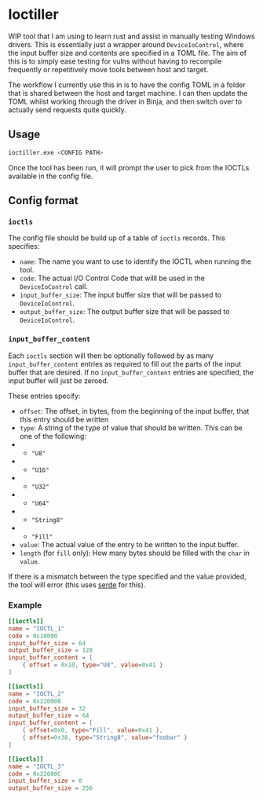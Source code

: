 # Ioctiller

WIP tool that I am using to learn rust and assist in manually testing Windows drivers. This is essentially just a wrapper around `DeviceIoControl`, where the input buffer size and contents are specified in a TOML file. The aim of this is to simply ease testing for vulns without having to recompile frequently or repetitively move tools between host and target.

The workflow I currently use this in is to have the config TOML in a folder that is shared between the host and target machine. I can then update the TOML whilst working through the driver in Binja, and then switch over to actually send requests quite quickly.

## Usage

```bash
ioctiller.exe <CONFIG PATH>
```

Once the tool has been run, it will prompt the user to pick from the IOCTLs available in the config file.

## Config format

### `ioctls`
The config file should be build up of a table of `ioctls` records. This specifies:
- `name`: The name you want to use to identify the IOCTL when running the tool.
- `code`: The actual I/O Control Code that willl be used in the `DeviceIoControl` call.
- `input_buffer_size`: The input buffer size that will be passed to `DeviceIoControl`.
- `output_buffer_size`: The output buffer size that will be passed to `DeviceIoControl`.

### `input_buffer_content`

Each `ioctls` section will then be optionally followed by as many `input_buffer_content` entries as required to fill out the parts of the input buffer that are desired. If no `input_buffer_content` entries are specified, the input buffer will just be zeroed.

These entries specify:
- `offset`: The offset, in bytes, from the beginning of the input buffer, that this entry should be written
- `type`: A string of the type of value that should be written. This can be one of the following:
- - `"U8"`
- - `"U16"`
- - `"U32"`
- - `"U64"`
- - `"String8"`
- - `"Fill"`
- `value`: The actual value of the entry to be written to the input buffer.
- `length` (for `fill` only): How many bytes should be filled with the `char` in `value`.

If there is a mismatch between the type specified and the value provided, the tool will error (this uses [serde](https://serde.rs/) for this).

### Example

```toml
[[ioctls]]
name = "IOCTL_1"
code = 0x10000
input_buffer_size = 64
output_buffer_size = 128
input_buffer_content = [
    { offset = 0x10, type="U8", value=0x41 }
]

[[ioctls]]
name = "IOCTL_2"
code = 0x220008
input_buffer_size = 32
output_buffer_size = 64
input_buffer_content = [
    { offset=0x0, type="Fill", value=0x41 },
    { offset=0x38, type="String8", value="foobar" }
]

[[ioctls]]
name = "IOCTL_3"
code = 0x22000C
input_buffer_size = 0
output_buffer_size = 256
```

